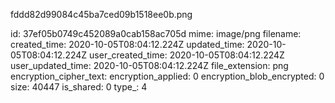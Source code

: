 fddd82d99084c45ba7ced09b1518ee0b.png

id: 37ef05b0749c452089a0cab158ac705d
mime: image/png
filename: 
created_time: 2020-10-05T08:04:12.224Z
updated_time: 2020-10-05T08:04:12.224Z
user_created_time: 2020-10-05T08:04:12.224Z
user_updated_time: 2020-10-05T08:04:12.224Z
file_extension: png
encryption_cipher_text: 
encryption_applied: 0
encryption_blob_encrypted: 0
size: 40447
is_shared: 0
type_: 4